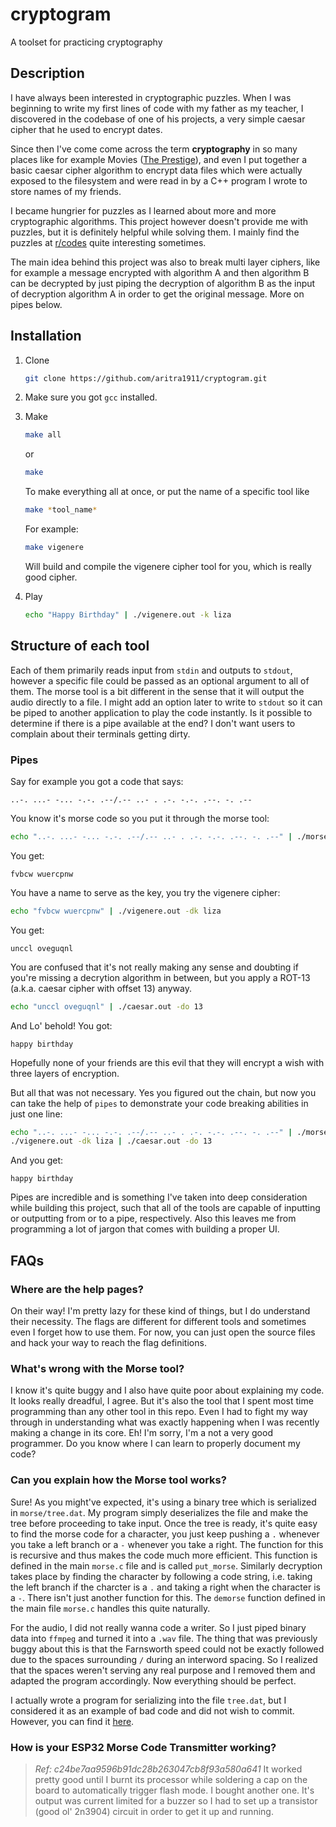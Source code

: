 # cryptogram
A toolset for practicing cryptography

## Description
I have always been interested in cryptographic puzzles. When I was beginning to
write my first lines of code with my father as my teacher, I discovered in the
codebase of one of his projects, a very simple caesar cipher that he used to
encrypt dates.

Since then I've come come across the term __cryptography__ in so many places like
for example Movies ([The Prestige](https://www.imdb.com/title/tt0482571/)), and
even I put together a basic caesar cipher algorithm to encrypt data files which
were actually exposed to the filesystem and were read in by a C++ program I wrote
to store names of my friends.

I became hungrier for puzzles as I learned about more and more cryptographic
algorithms. This project however doesn't provide me with puzzles, but it is
definitely helpful while solving them. I mainly find the puzzles at
[r/codes](https://old.reddit.com/r/codes/) quite interesting sometimes.

The main idea behind this project was also to break multi layer ciphers, like
for example a message encrypted with algorithm A and then algorithm B can be
decrypted by just piping the decryption of algorithm B as the input of
decryption algorithm A in order to get the original message. More on pipes
below.

## Installation
1. Clone
   ```sh
   git clone https://github.com/aritra1911/cryptogram.git
   ```

2. Make sure you got `gcc` installed.

3. Make
   ```sh
   make all
   ```
   or
   ```sh
   make
   ```
   To make everything all at once, or put the name of a specific tool like
   ```sh
   make *tool_name*
   ```
   For example:
   ```sh
   make vigenere
   ```
   Will build and compile the vigenere cipher tool for you, which is really good
   cipher.

4. Play
   ```sh
   echo "Happy Birthday" | ./vigenere.out -k liza
   ```

## Structure of each tool
Each of them primarily reads input from `stdin` and outputs to `stdout`, however
a specific file could be passed as an optional argument to all of them. The
morse tool is a bit different in the sense that it will output the audio directly
to a file. I might add an option later to write to `stdout` so it can be piped to
another application to play the code instantly. Is it possible to determine if
there is a pipe available at the end? I don't want users to complain about their
terminals getting dirty.

### Pipes
Say for example you got a code that says:
```
..-. ...- -... -.-. .--/.-- ..- . .-. -.-. .--. -. .--
```
You know it's morse code so you put it through the morse tool:
```sh
echo "..-. ...- -... -.-. .--/.-- ..- . .-. -.-. .--. -. .--" | ./morse.out -d
```
You get:
```
fvbcw wuercpnw
```
You have a name to serve as the key, you try the vigenere cipher:
```sh
echo "fvbcw wuercpnw" | ./vigenere.out -dk liza
```
You get:
```
unccl oveguqnl
```
You are confused that it's not really making any sense and doubting if you're
missing a decrytion algorithm in between, but you apply a ROT-13 (a.k.a. caesar
cipher with offset 13) anyway.
```sh
echo "unccl oveguqnl" | ./caesar.out -do 13
```
And Lo' behold! You got:
```
happy birthday
```
Hopefully none of your friends are this evil that they will encrypt a wish with
three layers of encryption.

But all that was not necessary. Yes you figured out the chain, but now you can
take the help of `pipes` to demonstrate your code breaking abilities in just one
line:
```sh
echo "..-. ...- -... -.-. .--/.-- ..- . .-. -.-. .--. -. .--" | ./morse.out -d |
./vigenere.out -dk liza | ./caesar.out -do 13
```
And you get:
```
happy birthday
```

Pipes are incredible and is something I've taken into deep consideration while
building this project, such that all of the tools are capable of inputting or
outputting from or to a pipe, respectively. Also this leaves me from programming
a lot of jargon that comes with building a proper UI.

## FAQs
### Where are the help pages?
On their way! I'm pretty lazy for these kind of things, but I do understand
their necessity. The flags are different for different tools and sometimes even
I forget how to use them. For now, you can just open the source files and hack
your way to reach the flag definitions.

### What's wrong with the Morse tool?
I know it's quite buggy and I also have quite poor about explaining my code. It
looks really dreadful, I agree. But it's also the tool that I spent most time
programming than any other tool in this repo. Even I had to fight my way through
in understanding what was exactly happening when I was recently making a change
in its core. Eh! I'm sorry, I'm a not a very good programmer. Do you know where I
can learn to properly document my code?

### Can you explain how the Morse tool works?
Sure! As you might've expected, it's using a binary tree which is serialized in
`morse/tree.dat`. My program simply deserializes the file and make the tree
before proceeding to take input. Once the tree is ready, it's quite easy to find
the morse code for a character, you just keep pushing a `.` whenever you take a
left branch or a `-` whenever you take a right. The function for this is
recursive and thus makes the code much more efficient. This function is defined
in the main `morse.c` file and is called `put_morse`. Similarly decryption takes
place by finding the character by following a code string, i.e. taking the left
branch if the charcter is a `.` and taking a right when the character is a `-`.
There isn't just another function for this. The `demorse` function defined in
the main file `morse.c` handles this quite naturally.

For the audio, I did not really wanna code a writer. So I just piped binary data
into `ffmpeg` and turned it into a `.wav` file. The thing that was previously
buggy about this is that the Farnsworth speed could not be exactly followed due
to the spaces surrounding `/` during an interword spacing. So I realized that
the spaces weren't serving any real purpose and I removed them and adapted the
program accordingly. Now everything should be perfect.

I actually wrote a program for serializing into the file `tree.dat`, but I
considered it as an example of bad code and did not wish to commit. However, you
can find it
[here](https://gist.github.com/aritra1911/4277a78294878329354eb51790ee75f8).

### How is your ESP32 Morse Code Transmitter working?
> *Ref: c24be7aa9596b91dc28b263047cb8f93a580a641*
It worked pretty good until I burnt its processor while soldering a cap on the
board to automatically trigger flash mode. I bought another one. It's output was
current limited for a buzzer so I had to set up a transistor (good ol' 2n3904)
circuit in order to get it up and running.
